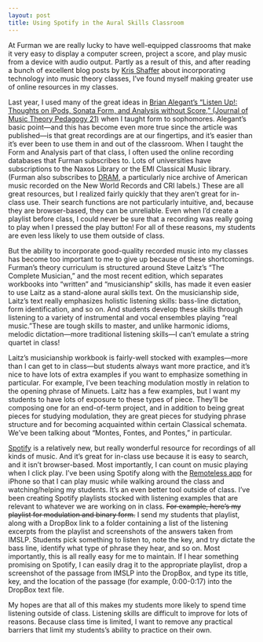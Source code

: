 ```yaml
---
layout: post
title: Using Spotify in the Aural Skills Classroom
---
```


At Furman we are really lucky to have well-equipped classrooms that make it very easy to display a computer screen, project a score, and play music from a device with audio output. Partly as a result of this, and after reading a bunch of excellent blog posts by [Kris Shaffer](http://kris.shaffermusic.com/) about incorporating technology into music theory classes, I’ve found myself making greater use of online resources in my classes. 

Last year, I used many of the great ideas in [Brian Alegant’s “Listen Up!: Thoughts on iPods, Sonata Form, and Analysis without Score,” (Journal of Music Theory Pedagogy 21)](http://jmtp.ou.edu/author/brian-alegant) when I taught form to sophomores. Alegant’s basic point—and this has become even more true since the article was published—is that great recordings are at our fingertips, and it’s easier than it’s ever been to use them in and out of the classroom. When I taught the Form and Analysis part of that class, I often used the online recording databases that Furman subscribes to. Lots of universities have subscriptions to the Naxos Library or the EMI Classical Music library. (Furman also subscribes to [DRAM](http://www.dramonline.org/), a particularly nice archive of American music recorded on the New World Records and CRI labels.) These are all great resources, but I realized fairly quickly that they aren’t great for in-class use. Their search functions are not particularly intuitive, and, because they are browser-based, they can be unreliable. Even when I’d create a playlist before class, I could never be sure that a recording was really going to play when I pressed the play button! For all of these reasons, my students are even less likely to use them outside of class.

But the ability to incorporate good-quality recorded music into my classes has become too important to me to give up because of these shortcomings. Furman’s theory curriculum is structured around Steve Laitz’s “The Complete Musician,” and the most recent edition, which separates workbooks into “written” and “musicianship” skills, has made it even easier to use Laitz as a stand-alone aural skills text. On the musicianship side, Laitz’s text really emphasizes holistic listening skills: bass-line dictation, form identification, and so on. And students develop these skills through listening to a variety of instrumental and vocal ensembles playing “real music.”These are tough skills to master, and unlike harmonic idioms, melodic dictation—more traditional listening skills—I can’t emulate a string quartet in class!

Laitz’s musicianship workbook is fairly-well stocked with examples—more than I can get to in class—but students always want more practice, and it’s nice to have lots of extra examples if you want to emphasize something in particular. For example, I’ve been teaching modulation mostly in relation to the opening phrase of Minuets. Laitz has a few examples, but I want my students to have lots of exposure to these types of piece.  They’ll be composing one for an end-of-term project, and in addition to being great pieces for studying modulation, they are great pieces for studying phrase structure and for becoming acquainted within certain Classical schemata. We’ve been talking about “Montes, Fontes, and Pontes,” in particular.

[Spotify](http://spotify.com) is a relatively new, but really wonderful resource for recordings of all kinds of music. And it’s great for in-class use because it is easy to search, and it isn’t browser-based. Most importantly, I can count on music playing when I click play. I’ve been using Spotify along with the [Remoteless app](http://remoteless.no/) for iPhone so that I can play music while walking around the class and watching/helping my students. It’s an even better tool outside of class. I’ve been creating Spotify playlists stocked with listening examples that are relevant to whatever we are working on in class. ~~For example, here’s my playlist for modulation and binary form.~~ I send my students that playlist, along with a DropBox link to a folder containing a list of the listening excerpts from the playlist and screenshots of the answers taken from IMSLP. Students pick something to listen to, note the key, and try dictate the bass line, identify what type of phrase they hear, and so on. Most importantly, this is all really easy for me to maintain. If I hear something promising on Spotify, I can easily drag it to the appropriate playlist, drop a screenshot of the passage from IMSLP into the DropBox, and type its title, key, and the location of the passage (for example, 0:00-0:17) into the DropBox text file.

My hopes are that all of this makes my students more likely to spend time listening outside of class. Listening skills are difficult to improve for lots of reasons. Because class time is limited, I want to remove any practical barriers that limit my students’s ability to practice on their own.